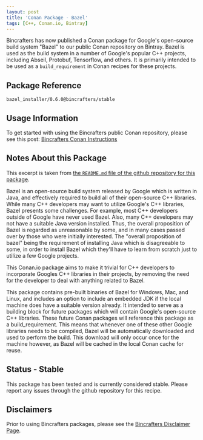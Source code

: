 ```yaml
---
layout: post
title: 'Conan Package - Bazel'
tags: [C++, Conan.io, Bintray]
---
```


Bincrafters has now published a Conan package for Google's open-source build system "Bazel" to our public Conan repository on Bintray. Bazel is used as the build system in a number of Google's popular C++ projects, including Abseil, Protobuf, Tensorflow, and others.  It is primarily intended to be used as a `build_requirement` in Conan recipes for these projects.  

## Package Reference

    bazel_installer/0.6.0@bincrafters/stable
    
## Usage Information  

To get started with using the Bincrafters public Conan repository, please see this post:
[Bincrafters Conan Instructions](https://bincrafters.github.io/2017/06/06/using-bincrafters-conan-repository)

## Notes About this Package 

This excerpt is taken from [the `README.md` file of the github repository for this package](https://github.com/bincrafters/conan-bazel_installer).

Bazel is an open-source build system released by Google which is written in Java, and effectively required to build all of their open-source C++ libraries. While many C++ developers may want to utilize Google's C++ libraries, Bazel presents some challenges. For example, most C++ developers outside of Google have never used Bazel. Also, many C++ developers may not have a suitable Java version installed. Thus, the overall proposition of Bazel is regarded as unreasonable by some, and in many cases passed over by those who were initially interested. The "overall proposition of bazel" being the requirement of installing Java which is disagreeable to some, in order to install Bazel which they'll have to learn from scratch just to utilize a few Google projects.

This Conan.io package aims to make it trivial for C++ developers to incorporate Googles C++ libraries in their projects, by removing the need for the developer to deal with anything related to Bazel.

This package contains pre-built binaries of Bazel for Windows, Mac, and Linux, and includes an option to include an embedded JDK if the local machine does have a suitable version already. It intended to serve as a building block for future packages which will contain Google's open-source C++ libraries. These future Conan packages will reference this package as a build_requirement. This means that whenever one of these other Google libraries needs to be compiled, Bazel will be automatically downloaded and used to perform the build. This download will only occur once for the machine however, as Bazel will be cached in the local Conan cache for reuse.

## Status - Stable
This package has been tested and is currently considered stable.  Please report any issues through the github repository for this recipe. 

## Disclaimers
Prior to using Bincrafters packages, please see the [Bincrafters Disclaimer Page](https://bincrafters.github.io/2017/05/01/bincrafters-package-disclaimers/). 